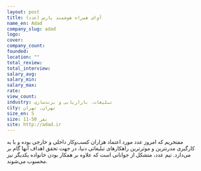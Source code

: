 ```yaml
---
layout: post
title: آوای همراه هوشمند پارس (عدد)
name_en: Adad
company_slug: adad
logo: 
cover: 
company_count:
founded:
location: ""
total_review: 
total_interview: 
salary_avg: 
salary_min: 
salary_max: 
rate: 
view_count: 
industry: تبلیغات، بازاریابی و برندسازی
city: تهران, تهران
size_en: S
size: 11-50 نفر
site: http://adad.ir
---
```


مفتخریم که امروز عدد مورد اعتماد هزاران کسب‌و‌کار داخلی و خارجی بوده و با به کارگیری مدرنترین و موثرترین راهکارهای تبلیغاتی دنیا، در جهت تحقق اهداف آنها گام بر می‌دارد.  تیم عدد، متشکل از جوانانی است که علاوه بر همکار بودن خانواده یکدیگر نیز محسوب می‌شوند.
